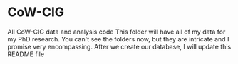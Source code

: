 # CoW-CIG
All CoW-CIG data and analysis code
This folder will have all of my data for my PhD research. You can't see the folders now, but they are intricate and I promise very encompassing. After we create our database, I will update this README file
